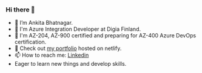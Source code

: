 ### Hi there 👋

- 🔭 I’m Ankita Bhatnagar.
- 🌱 I'm Azure Integration Developer at Digia Finland.
- 🌱 I'm AZ-204, AZ-900 certified and preparing for AZ-400 Azure DevOps certification.
- 👯 Check out [my portfolio](https://cranky-clarke-2dab1c.netlify.app/) hosted on netlify.
- 📫 How to reach me: [Linkedin](https://www.linkedin.com/in/ankita-bhatnagar-b9101b21/)
- Eager to learn new things and develop skills.


